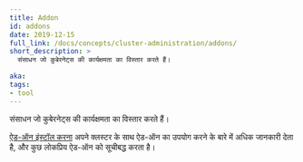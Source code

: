 ```yaml
---
title: Addon
id: addons
date: 2019-12-15
full_link: /docs/concepts/cluster-administration/addons/
short_description: >
  संसाधन जो कुबेरनेट्स की कार्यक्षमता का विस्तार करते हैं।

aka:
tags:
- tool
---
```

  संसाधन जो कुबेरनेट्स की कार्यक्षमता का विस्तार करते हैं।

<!--more-->
[ऐड-ऑन इंस्टॉल करना](/docs/concepts/cluster-administration/addons/) अपने क्लस्टर के साथ ऐड-ऑन का उपयोग करने के बारे में अधिक जानकारी देता है, और कुछ लोकप्रिय ऐड-ऑन को सूचीबद्ध करता है।